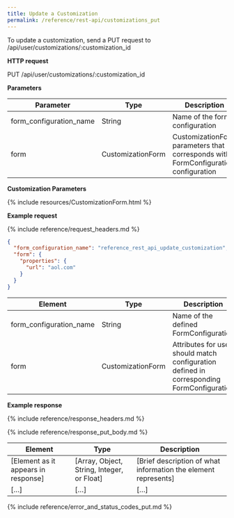 ```yaml
---
title: Update a Customization
permalink: /reference/rest-api/customizations_put
---
```


To update a customization, send a PUT request to /api/user/customizations/:customization_id

**HTTP request**

PUT /api/user/customizations/:customization_id

**Parameters**

| Parameter               | Type              | Description                                                                        | Required | Notes |
| ----------------------- | ----------------- | ---------------------------------------------------------------------------------- | -------- | ----- |
| form_configuration_name | String            | Name of the form configuration                                                     | Required |       |
| form                    | CustomizationForm | CustomizationForm parameters that corresponds with FormConfiguration configuration | Required |       |

**Customization Parameters**

{% include resources/CustomizationForm.html %}

**Example request**

{% include reference/request_headers.md %}

```json
{
  "form_configuration_name": "reference_rest_api_update_customization",
  "form": {
    "properties": {
      "url": "aol.com"
    }
  }
}
```

| Element                 | Type              | Description                                                                                | Required? |
| ----------------------- | ----------------- | ------------------------------------------------------------------------------------------ | --------- |
| form_configuration_name | String            | Name of the defined FormConfiguration                                                      | Required  |
| form                    | CustomizationForm | Attributes for user, should match configuration defined in corresponding FormConfiguration | Required  |

**Example response**

{% include reference/response_headers.md %}

{% include reference/response_put_body.md %}

| Element                             | Type                                       | Description                                                    |
| ----------------------------------- | ------------------------------------------ | -------------------------------------------------------------- |
| [Element as it appears in response] | [Array, Object, String, Integer, or Float] | [Brief description of what information the element represents] |
| […]                                 | […]                                        | […]                                                            |

{% include reference/error_and_status_codes_put.md %}
